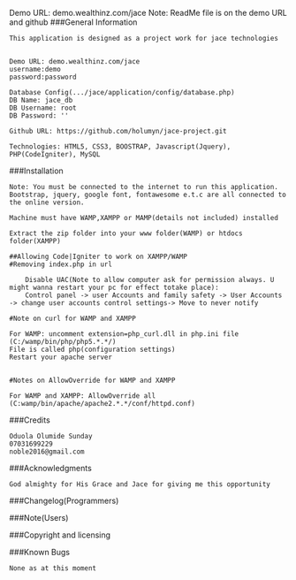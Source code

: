 Demo URL: demo.wealthinz.com/jace
Note: ReadMe file is on the demo URL and github
###General Information

	This application is designed as a project work for jace technologies
	

	Demo URL: demo.wealthinz.com/jace
	username:demo
	password:password

	Database Config(.../jace/application/config/database.php)
	DB Name: jace_db
	DB Username: root
	DB Password: ''

	Github URL: https://github.com/holumyn/jace-project.git

	Technologies: HTML5, CSS3, BOOSTRAP, Javascript(Jquery), PHP(CodeIgniter), MySQL

###Installation

	Note: You must be connected to the internet to run this application.
	Bootstrap, jquery, google font, fontawesome e.t.c are all connected to the online version. 

	Machine must have WAMP,XAMPP or MAMP(details not included) installed

	Extract the zip folder into your www folder(WAMP) or htdocs folder(XAMPP)

	##Allowing Code|Igniter to work on XAMPP/WAMP
	#Removing index.php in url

		Disable UAC(Note to allow computer ask for permission always. U might wanna restart your pc for effect totake place):
		Control panel -> user Accounts and family safety -> User Accounts -> change user accounts control settings-> Move to never notify

	#Note on curl for WAMP and XAMPP
	
	For WAMP: uncomment extension=php_curl.dll in php.ini file
	(C:/wamp/bin/php/php5.*.*/) 
	File is called php(configuration settings)
	Restart your apache server


	#Notes on AllowOverride for WAMP and XAMPP

	For WAMP and XAMPP: AllowOverride all
	(C:wamp/bin/apache/apache2.*.*/conf/httpd.conf)
	


###Credits
	
	Oduola Olumide Sunday
	07031699229
	noble2016@gmail.com

###Acknowledgments

	God almighty for His Grace and Jace for giving me this opportunity

###Changelog(Programmers)

###Note(Users)

###Copyright and licensing

###Known Bugs

	None as at this moment